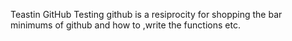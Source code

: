 Teastin GitHub
Testing github is a resiprocity  for shopping  the bar minimums of github and how to ,write the functions etc.
